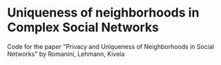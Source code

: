 # Uniqueness of neighborhoods in Complex Social Networks
Code for the paper "Privacy and Uniqueness of Neighborhoods in Social Networks" by Romanini, Lehmann, Kivela

